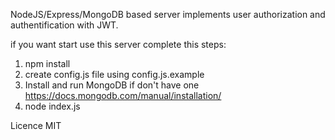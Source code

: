 NodeJS/Express/MongoDB based server implements 
user authorization and authentification with JWT.

if you want start use this server complete this steps:

1. npm install
2. create config.js file using config.js.example
3. Install and run MongoDB if don't have one https://docs.mongodb.com/manual/installation/
4. node index.js


Licence MIT